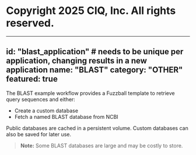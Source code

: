 # Copyright 2025 CIQ, Inc. All rights reserved.
---
id: "blast_application" # needs to be **unique** per application, changing results in a new application
name: "BLAST"
category: "OTHER"
featured: true
---
The BLAST example workflow provides a Fuzzball template to retrieve query sequences and either:

- Create a custom database  
- Fetch a named BLAST database from NCBI  

Public databases are cached in a persistent volume. Custom databases can also be saved for later use.  

> **Note:** Some BLAST databases are large and may be costly to store.
